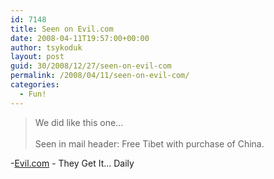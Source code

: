 ```yaml
---
id: 7148
title: Seen on Evil.com
date: 2008-04-11T19:57:00+00:00
author: tsykoduk
layout: post
guid: 30/2008/12/27/seen-on-evil-com
permalink: /2008/04/11/seen-on-evil-com/
categories:
  - Fun!
---
```

<blockquote>We did like this one...
<br /><br />
Seen in mail header:  Free Tibet with purchase of China.
</blockquote>

-<a href="http://www.evil.com/archives/2008/200804/20080409.htm">Evil.com</a> - They Get It... Daily